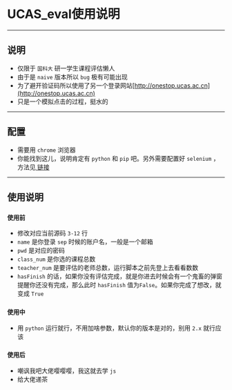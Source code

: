 # UCAS_eval使用说明
---
## 说明
* 仅限于 `国科大` 研一学生课程评估懒人
* 由于是 `naive` 版本所以 `bug` 极有可能出现
* 为了避开验证码所以使用了另一个登录网站[http://onestop.ucas.ac.cn](http://onestop.ucas.ac.cn)
* 只是一个模拟点击的过程，挺水的
---
## 配置
* 需要用 `chrome` 浏览器
* 你能找到这儿，说明肯定有 `python` 和 `pip` 吧。另外需要配置好 `selenium` ，方法见[ 链接 ](https://www.jianshu.com/p/1b63c5f3c98e)
---
## 使用说明
### `使用前`
* 修改对应当前源码 `3-12` 行
* `name` 是你登录 `sep` 时候的账户名，一般是一个邮箱
* `pwd` 是对应的密码
* `class_num` 是你选的课程总数
* `teacher_num` 是要评估的老师总数，运行脚本之前先登上去看看数数
* `hasFinish` 的话，如果你没有评估完成，就是你进去时候会有一个鬼畜的弹窗提醒你还没有完成，那么此时 `hasFinish` 值为`False`。如果你完成了想改，就变成 `True`  
### `使用中`
* 用 `python` 运行就行，不用加啥参数，默认你的版本是对的，别用 `2.x` 就行应该
### `使用后`
* 嘲讽我吧大佬嘤嘤嘤，我这就去学 `js` 
* 给大佬递茶
